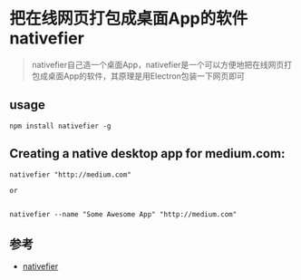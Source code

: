 # 把在线网页打包成桌面App的软件  nativefier

> nativefier自己造一个桌面App，nativefier是一个可以方便地把在线网页打包成桌面App的软件，其原理是用Electron包装一下网页即可


## usage

```
npm install nativefier -g
```


## Creating a native desktop app for medium.com:

```
nativefier "http://medium.com"

or 


nativefier --name "Some Awesome App" "http://medium.com"
```



## 参考
- [nativefier](https://github.com/jiahaog/nativefier#how-it-works)
